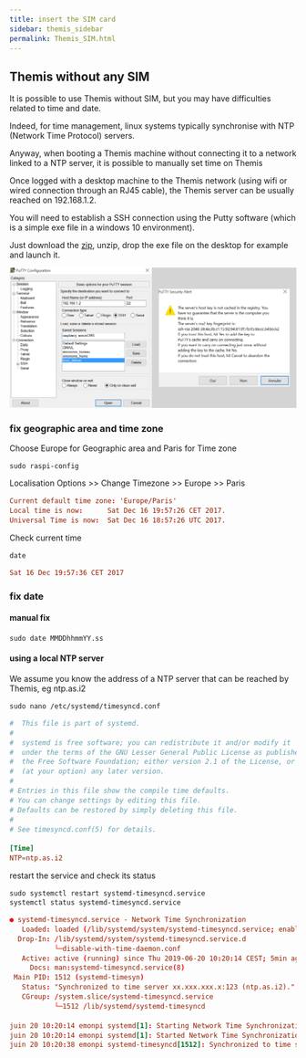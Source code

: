 ```yaml
---
title: insert the SIM card
sidebar: themis_sidebar
permalink: Themis_SIM.html
---
```


## Themis without any SIM

It is possible to use Themis without SIM, but you may have difficulties related to time and date.

Indeed, for time management, linux systems typically synchronise with NTP (Network Time Protocol) servers.

Anyway, when booting a Themis machine without connecting it to a network linked to a NTP server, it is possible to manually set time on Themis

Once logged with a desktop machine to the Themis network (using wifi or wired connection through an RJ45 cable), the Themis server can be usually reached on 192.168.1.2. 

You will need to establish a SSH connection using the Putty software (which is a simple exe file in a windows 10 environment). 

Just download the [zip](putty.zip), unzip, drop the exe file on the desktop for example and launch it.

![SSH](SSH.png)

### fix geographic area and time zone

Choose Europe for Geographic area and Paris for Time zone

```language
sudo raspi-config
```

<span class="label label-danger">Localisation Options</span> >> <span class="label label-danger">Change Timezone</span> >> <span class="label label-danger">Europe</span> >> <span class="label label-danger">Paris</span>

```conf
Current default time zone: 'Europe/Paris'
Local time is now:      Sat Dec 16 19:57:26 CET 2017.
Universal Time is now:  Sat Dec 16 18:57:26 UTC 2017.
````

Check current time

```language
date
````

```conf
Sat 16 Dec 19:57:36 CET 2017
````

### fix date

#### manual fix


```language
sudo date MMDDhhmmYY.ss
````

#### using a local NTP server

We assume you know the address of a NTP server that can be reached by Themis, eg ntp.as.i2

```language
sudo nano /etc/systemd/timesyncd.conf
````

```conf
#  This file is part of systemd.
#
#  systemd is free software; you can redistribute it and/or modify it
#  under the terms of the GNU Lesser General Public License as published by
#  the Free Software Foundation; either version 2.1 of the License, or
#  (at your option) any later version.
#
# Entries in this file show the compile time defaults.
# You can change settings by editing this file.
# Defaults can be restored by simply deleting this file.
#
# See timesyncd.conf(5) for details.

[Time]
NTP=ntp.as.i2
````

restart the service and check its status

```language
sudo systemctl restart systemd-timesyncd.service
systemctl status systemd-timesyncd.service
````

```conf
● systemd-timesyncd.service - Network Time Synchronization
   Loaded: loaded (/lib/systemd/system/systemd-timesyncd.service; enabled; vendor preset: enabled)
  Drop-In: /lib/systemd/system/systemd-timesyncd.service.d
           └─disable-with-time-daemon.conf
   Active: active (running) since Thu 2019-06-20 10:20:14 CEST; 5min ago
     Docs: man:systemd-timesyncd.service(8)
 Main PID: 1512 (systemd-timesyn)
   Status: "Synchronized to time server xx.xxx.xxx.x:123 (ntp.as.i2)."
   CGroup: /system.slice/systemd-timesyncd.service
           └─1512 /lib/systemd/systemd-timesyncd

juin 20 10:20:14 emonpi systemd[1]: Starting Network Time Synchronization...
juin 20 10:20:14 emonpi systemd[1]: Started Network Time Synchronization.
juin 20 10:20:38 emonpi systemd-timesyncd[1512]: Synchronized to time server xx.xxx.xxx.x:123 (ntp.as.i2).
````

